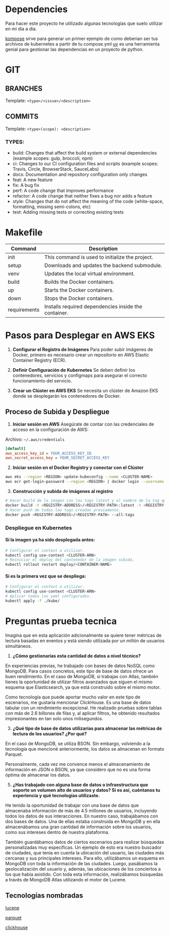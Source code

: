 # Dependencies
Para hacer este proyecto he utilizado algunas tecnologías que suelo utilizar en mi dia a dia.

[kompose](https://kompose.io/) sirve para generar un primer ejemplo de como deberian ser tus archivos de kubernetes a partir de tu compose.yml
[uv](https://github.com/astral-sh/uv) es una herramienta genial para gestionar las dependencias en un proyecto de python.


# GIT
## BRANCHES
Template: `<type>/<issue>/<description>`

## COMMITS
Template: `<type>(scope): <description>`

### TYPES:
- build: Changes that affect the build system or external dependencies (example scopes: gulp, broccoli, npm)
- ci: Changes to our CI configuration files and scripts (example scopes: Travis, Circle, BrowserStack, SauceLabs)
- docs: Documentation and repository configuration only changes
- feat: A new feature
- fix: A bug fix
- perf: A code change that improves performance
- refactor: A code change that neither fixes a bug nor adds a feature
- style: Changes that do not affect the meaning of the code (white-space, formatting, missing semi-colons, etc)
- test: Adding missing tests or correcting existing tests


# Makefile
| Command     | Description                                         |
|-------------|-----------------------------------------------------|
| init        | This command is used to initialize the project.     |
| setup       | Downloads and updates the backend submodule.        |
| venv        | Updates the local virtual environment.              |
| build       | Builds the Docker containers.                       |
| up          | Starts the Docker containers.                       |
| down        | Stops the Docker containers.                        |
| requirements| Installs required dependencies inside the container.|


# Pasos para Desplegar en AWS EKS
1. **Configurar el Registro de Imágenes**
Para poder subir imágenes de Docker, primero es necesario crear un repositorio en AWS Elastic Container Registry (ECR).

2. **Definir Configuración de Kubernetes**
Se deben definir los contenedores, servicios y configmaps para asegurar el correcto funcionamiento del servicio.

3. **Crear un Clúster en AWS EKS**
Se necesita un clúster de Amazon EKS donde se desplegarán los contenedores de Docker.

## Proceso de Subida y Despliegue
1. **Iniciar sesión en AWS**
Asegúrate de contar con las credenciales de acceso en la configuración de AWS:

Archivo: `~/.aws/credentials`

```ini
[default]
aws_access_key_id = YOUR_ACCESS_KEY_ID
aws_secret_access_key = YOUR_SECRET_ACCESS_KEY
```

2. **Iniciar sesión en el Docker Registry y conectar con el Clúster**
```sh
aws eks --region <REGION> update-kubeconfig --name <CLUSTER-NAME>
aws ecr get-login-password --region <REGION> | docker login --username AWS --password-stdin <REGISTRY-ADDRESS>
```

3. **Construcción y subida de imágenes al registro**
```sh
# Hacer build de la imagen con las tags latest y el nombre de la tag que se va a subir.
docker build -t <REGISTRY-ADDRESS>/<REGISTRY-PATH>:latest -t <REGISTRY-ADDRESS>/<REGISTRY-PATH>:<TAG> ./backend
# Hacer push de todas las tags creadas previamente.
docker push <REGISTRY-ADDRESS>/<REGISTRY-PATH> --all-tags
```

### Despliegue en Kubernetes
#### Si la imagen ya ha sido desplegada antes:
```sh
# Configurar el context a utilizar.
kubectl config use-context <CLUSTER-ARN>
# Reiniciar el deploy del contenedor de la imagen subida.
kubectl rollout restart deploy/<CONTAINER-NAME>
```

#### Si es la primera vez que se despliega:
```sh
# Configurar el context a utilizar.
kubectl config use-context <CLUSTER-ARN>
# Aplicar todos los yaml configurados.
kubectl apply -f ./kube/
```

# Preguntas prueba tecnica
Imagina que en esta aplicación adicionalmente se quiere tener métricas de
lectura basadas en eventos y está siendo utilizada por un millón de usuarios
simultáneos.

1. **¿Cómo gestionarías esta cantidad de datos a nivel técnico?**

En experiencias previas, he trabajado con bases de datos NoSQL como MongoDB. Para casos concretos, este tipo de base de datos ofrece un buen rendimiento. En el caso de MongoDB, si trabajas con Atlas, también tienes la oportunidad de utilizar filtros avanzados que siguen el mismo esquema que Elasticsearch, ya que está construido sobre el mismo motor.

Como tecnología que puede aportar mucho valor en este tipo de escenarios, me gustaría mencionar ClickHouse. Es una base de datos tabular con un rendimiento excepcional. He realizado pruebas sobre tablas con más de 2.6 billones de filas y, al aplicar filtros, he obtenido resultados impresionantes en tan solo unos milisegundos.


3. **¿Qué tipo de base de datos utilizarías para almacenar las métricas de lectura de los usuarios? ¿Por qué?**

En el caso de MongoDB, se utiliza BSON. Sin embargo, volviendo a la tecnología que mencioné anteriormente, los datos se almacenan en formato Parquet.

Personalmente, cada vez me convence menos el almacenamiento de información en JSON o BSON, ya que considero que no es una forma óptima de almacenar los datos.

5. **¿Has trabajado con alguna base de datos o infraestructura que soporte un volumen alto de usuarios y datos? Si es así, cuéntanos tu experiencia y qué tecnologías utilizaste.**

He tenido la oportunidad de trabajar con una base de datos que almacenaba información de más de 4.5 millones de usuarios, incluyendo todos los datos de sus interacciones.
En nuestro caso, trabajábamos con dos bases de datos. Una de ellas estaba construida en MongoDB y en ella almacenábamos una gran cantidad de información sobre los usuarios, como sus intereses dentro de nuestra plataforma.

También guardábamos datos de ciertos escenarios para realizar búsquedas personalizadas muy específicas. Un ejemplo de esto era nuestro buscador de ciudades, que tenía en cuenta la ubicación del usuario, las ciudades más cercanas y sus principales intereses. Para ello, utilizábamos un esquema en MongoDB con toda la información de las ciudades. Luego, pasábamos la geolocalización del usuario y, además, las ubicaciones de los conciertos a los que había asistido. Con toda esta información, realizábamos búsquedas a través de MongoDB Atlas utilizando el motor de Lucene.

## Tecnologías nombradas
[lucene](https://lucene.apache.org/core/)

[parquet](https://parquet.apache.org/)

[clickhouse](https://clickhouse.com/)
